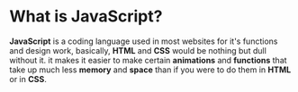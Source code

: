 # What is JavaScript?

**JavaScript** is a coding language used in most websites for it's functions and design work, basically, **HTML** and **CSS** would be nothing but dull without it. it makes it easier to make certain **animations** and **functions** that take up much less **memory** and **space** than if you were to do them in **HTML** or in **CSS**.
